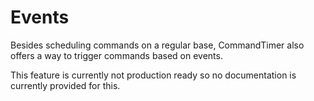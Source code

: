 # Events

Besides scheduling commands on a regular base, CommandTimer also offers a way to trigger commands based on events.

This feature is currently not production ready so no documentation is currently provided for this.